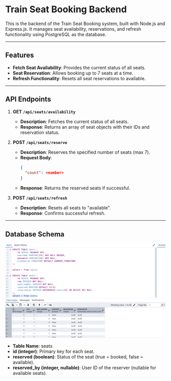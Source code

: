 # Train Seat Booking Backend

This is the backend of the Train Seat Booking system, built with Node.js and Express.js. It manages seat availability, reservations, and refresh functionality using PostgreSQL as the database.

---

## Features

- **Fetch Seat Availability**: Provides the current status of all seats.
- **Seat Reservation**: Allows booking up to 7 seats at a time.
- **Refresh Functionality**: Resets all seat reservations to available.

---

## API Endpoints

1. **GET `/api/seats/availability`**  
   - **Description**: Fetches the current status of all seats.
   - **Response**: Returns an array of seat objects with their IDs and reservation status.

2. **POST `/api/seats/reserve`**  
   - **Description**: Reserves the specified number of seats (max 7).  
   - **Request Body**:  
     ```json
     {
       "count": <number>
     }
     ```
   - **Response**: Returns the reserved seats if successful.

3. **POST `/api/seats/refresh`**  
   - **Description**: Resets all seats to "available".
   - **Response**: Confirms successful refresh.

---



## Database Schema

![Seat Layout](./assets/seat-layout.png)

 - **Table Name**: seats
 - **id (integer)**: Primary key for each seat.
 - **reserved (boolean)**: Status of the seat (true = booked, false = available).
 - **reserved_by (integer, nullable)**: User ID of the reserver (nullable for available seats).